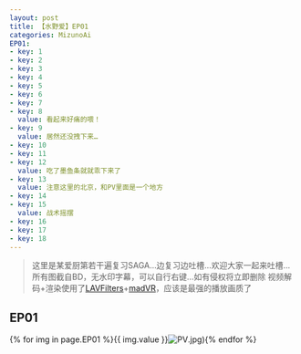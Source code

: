 ```yaml
---
layout: post
title: 【水野爱】EP01
categories: MizunoAi
EP01:
- key: 1
- key: 2
- key: 3
- key: 4
- key: 5
- key: 6
- key: 7
- key: 8
  value: 看起来好痛的喂！
- key: 9
  value: 居然还没拽下来…
- key: 10
- key: 11
- key: 12
  value: 吃了墨鱼条就就乖下来了
- key: 13
  value: 注意这里的北京，和PV里面是一个地方
- key: 14
- key: 15
  value: 战术摇摆
- key: 16
- key: 17
- key: 18
---
```

> 这里是某爱厨第若干遍复习SAGA…边复习边吐槽…欢迎大家一起来吐槽…
> 所有图截自BD，无水印字幕，可以自行右键…如有侵权将立即删除
> 视频解码+渲染使用了[LAVFilters](https://github.com/Nevcairiel/LAVFilters)+[madVR](http://www.madvr.com/)，应该是最强的播放画质了

## EP01

{% for img in page.EP01 %}{{ img.value }}![PV](https://github.com/wu-kan/MizunoAi/raw/master/EP01/EP01({{img.key}}).jpg).jpg){% endfor %}
